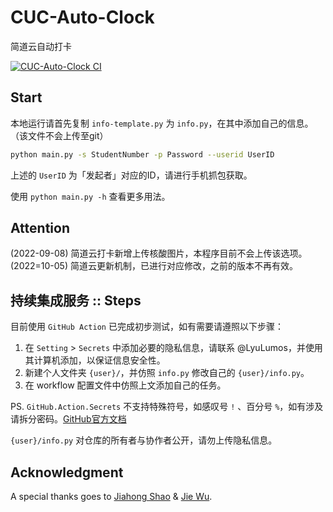 # CUC-Auto-Clock
简道云自动打卡

[![CUC-Auto-Clock CI](https://github.com/LyuLumos/CUC-Auto-Clock/actions/workflows/main.yml/badge.svg)](https://github.com/LyuLumos/CUC-Auto-Clock/actions/workflows/main.yml)

## Start

本地运行请首先复制 `info-template.py` 为 `info.py`，在其中添加自己的信息。（该文件不会上传至git）

```bash
python main.py -s StudentNumber -p Password --userid UserID
```

上述的 `UserID` 为「发起者」对应的ID，请进行手机抓包获取。

使用 `python main.py -h` 查看更多用法。

## Attention

(2022-09-08) 简道云打卡新增上传核酸图片，本程序目前不会上传该选项。
(2022=10-05) 简道云更新机制，已进行对应修改，之前的版本不再有效。 

## 持续集成服务 :: Steps

目前使用 `GitHub Action` 已完成初步测试，如有需要请遵照以下步骤：

1. 在 `Setting` > `Secrets` 中添加必要的隐私信息，请联系 @LyuLumos，并使用其计算机添加，以保证信息安全性。
2. 新建个人文件夹 `{user}/`，并仿照 `info.py` 修改自己的 `{user}/info.py`。
3. 在 workflow 配置文件中仿照上文添加自己的任务。

PS. `GitHub.Action.Secrets` 不支持特殊符号，如感叹号 `!` 、百分号 `%`，如有涉及请拆分密码。[GitHub官方文档](https://docs.github.com/en/actions/security-guides/encrypted-secrets#naming-your-secrets)

`{user}/info.py` 对仓库的所有者与协作者公开，请勿上传隐私信息。

## Acknowledgment

A special thanks goes to [Jiahong Shao](https://github.com/1746104160) & [Jie Wu](https://github.com/CreeseWu).
